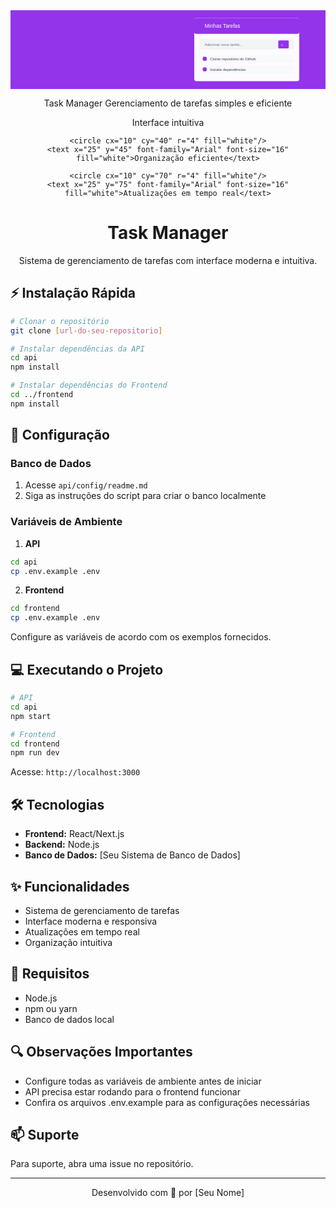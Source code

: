 <div align="center">

<svg viewBox="0 0 1200 300" xmlns="http://www.w3.org/2000/svg">
  <!-- Background -->
  <rect width="1200" height="300" fill="#9333EA"/>
  
  <!-- Interface mockup -->
  <rect x="700" y="30" width="400" height="240" rx="8" fill="#ffffff" opacity="0.98"/>
  
  <!-- Header -->
  <rect x="700" y="30" width="400" height="60" rx="8" fill="#9333EA"/>
  <text x="740" y="67" font-family="Arial" font-size="20" fill="white">Minhas Tarefas</text>
  
  <!-- Input area -->
  <rect x="720" y="110" width="360" height="40" rx="4" fill="#f3f4f6"/>
  <text x="740" y="135" font-family="Arial" font-size="14" fill="#6b7280">Adicionar nova tarefa...</text>
  <rect x="1020" y="115" width="40" height="30" rx="4" fill="#9333EA"/>
  <text x="1030" y="135" font-family="Arial" font-size="14" fill="white">+</text>
  
  <!-- Task items -->
  <g transform="translate(720, 170)">
    <rect width="360" height="30" rx="4" fill="#f8f9fa"/>
    <circle cx="20" cy="15" r="8" fill="#9333EA"/>
    <text x="40" y="20" font-family="Arial" font-size="14" fill="#374151">Clonar repositório do Github</text>
  </g>
  
  <g transform="translate(720, 210)">
    <rect width="360" height="30" rx="4" fill="#f8f9fa"/>
    <circle cx="20" cy="15" r="8" fill="#9333EA"/>
    <text x="40" y="20" font-family="Arial" font-size="14" fill="#374151">Instalar dependências</text>
  </g>
  
  <!-- Main text -->
  <text x="100" y="120" font-family="Arial" font-size="52" font-weight="bold" fill="white">Task Manager</text>
  <text x="100" y="170" font-family="Arial" font-size="28" fill="white" opacity="0.9">Gerenciamento de tarefas simples e eficiente</text>
  
  <!-- Features list -->
  <g transform="translate(100, 200)">
    <circle cx="10" cy="10" r="4" fill="white"/>
    <text x="25" y="15" font-family="Arial" font-size="16" fill="white">Interface intuitiva</text>
    
    <circle cx="10" cy="40" r="4" fill="white"/>
    <text x="25" y="45" font-family="Arial" font-size="16" fill="white">Organização eficiente</text>
    
    <circle cx="10" cy="70" r="4" fill="white"/>
    <text x="25" y="75" font-family="Arial" font-size="16" fill="white">Atualizações em tempo real</text>
  </g>
</svg>

# Task Manager

Sistema de gerenciamento de tarefas com interface moderna e intuitiva.

</div>

## ⚡ Instalação Rápida

```bash
# Clonar o repositório
git clone [url-do-seu-repositorio]

# Instalar dependências da API
cd api
npm install

# Instalar dependências do Frontend
cd ../frontend
npm install
```

## 🚀 Configuração

### Banco de Dados
1. Acesse `api/config/readme.md`
2. Siga as instruções do script para criar o banco localmente

### Variáveis de Ambiente
1. **API**
```bash
cd api
cp .env.example .env
```

2. **Frontend**
```bash
cd frontend
cp .env.example .env
```

Configure as variáveis de acordo com os exemplos fornecidos.

## 💻 Executando o Projeto

```bash
# API
cd api
npm start

# Frontend
cd frontend
npm run dev
```

Acesse: `http://localhost:3000`

## 🛠️ Tecnologias

- **Frontend:** React/Next.js
- **Backend:** Node.js
- **Banco de Dados:** [Seu Sistema de Banco de Dados]

## ✨ Funcionalidades

- Sistema de gerenciamento de tarefas
- Interface moderna e responsiva
- Atualizações em tempo real
- Organização intuitiva

## 📝 Requisitos

- Node.js
- npm ou yarn
- Banco de dados local

## 🔍 Observações Importantes

- Configure todas as variáveis de ambiente antes de iniciar
- API precisa estar rodando para o frontend funcionar
- Confira os arquivos .env.example para as configurações necessárias

## 📫 Suporte

Para suporte, abra uma issue no repositório.

---

<div align="center">
Desenvolvido com 💜 por [Seu Nome]
</div>
